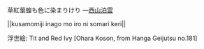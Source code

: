 草紅葉蝗も色に染まりけり
—[西山泊雲](https://ja.wikipedia.org/wiki/西山泊雲)

||kusamomiji inago mo iro ni somari keri||

浮世絵: Tit and Red Ivy [Ohara Koson, from Hanga Geijutsu no.181]